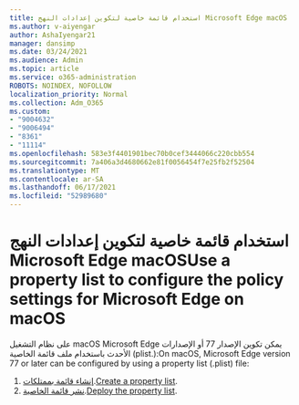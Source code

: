 ```yaml
---
title: استخدام قائمة خاصية لتكوين إعدادات النهج Microsoft Edge macOS
ms.author: v-aiyengar
author: AshaIyengar21
manager: dansimp
ms.date: 03/24/2021
ms.audience: Admin
ms.topic: article
ms.service: o365-administration
ROBOTS: NOINDEX, NOFOLLOW
localization_priority: Normal
ms.collection: Adm_O365
ms.custom:
- "9004632"
- "9006494"
- "8361"
- "11114"
ms.openlocfilehash: 583e3f4401901bec70b0cef3444066c220cbb554
ms.sourcegitcommit: 7a406a3d4680662e81f0056454f7e25fb2f52504
ms.translationtype: MT
ms.contentlocale: ar-SA
ms.lasthandoff: 06/17/2021
ms.locfileid: "52989680"
---
```

# <a name="use-a-property-list-to-configure-the-policy-settings-for-microsoft-edge-on-macos"></a><span data-ttu-id="ec164-102">استخدام قائمة خاصية لتكوين إعدادات النهج Microsoft Edge macOS</span><span class="sxs-lookup"><span data-stu-id="ec164-102">Use a property list to configure the policy settings for Microsoft Edge on macOS</span></span>

<span data-ttu-id="ec164-103">على نظام التشغيل macOS Microsoft Edge يمكن تكوين الإصدار 77 أو الإصدارات الأحدث باستخدام ملف قائمة الخاصية (plist.):</span><span class="sxs-lookup"><span data-stu-id="ec164-103">On macOS, Microsoft Edge version 77 or later can be configured by using a property list (.plist) file:</span></span>

1. <span data-ttu-id="ec164-104">[إنشاء قائمة بممتلكات](https://go.microsoft.com/fwlink/?linkid=2134726).</span><span class="sxs-lookup"><span data-stu-id="ec164-104">[Create a property list](https://go.microsoft.com/fwlink/?linkid=2134726).</span></span>
1. <span data-ttu-id="ec164-105">[نشر قائمة الخاصية](https://go.microsoft.com/fwlink/?linkid=2134727).</span><span class="sxs-lookup"><span data-stu-id="ec164-105">[Deploy the property list](https://go.microsoft.com/fwlink/?linkid=2134727).</span></span>
